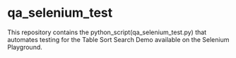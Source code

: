 # qa_selenium_test
This repository contains the python_script(qa_selenium_test.py) that automates testing for the Table Sort Search Demo available on the Selenium Playground.
